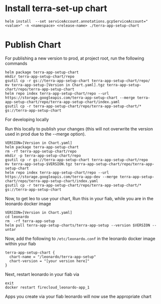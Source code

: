 # Install terra-set-up chart
```
helm install  --set serviceAccount.annotations.gcpServiceAccount="<value>" -n <namespace> <release-name> ./terra-app-setup-chart
```
# Publish Chart
For publishing a new version to prod, at project root, run the following commands

```
helm package terra-app-setup-chart
mkdir terra-app-setup-chart/repo
gsutil cp -r gs://terra-app-setup-chart terra-app-setup-chart/repo/
mv terra-app-setup-[Version in Chart.yaml].tgz terra-app-setup-chart/repo/terra-app-setup-chart
helm repo index terra-app-setup-chart/repo --url https://storage.googleapis.com/terra-app-setup-chart --merge terra-app-setup-chart/repo/terra-app-setup-chart/index.yaml
gsutil cp -r terra-app-setup-chart/repo/terra-app-setup-chart/* gs://terra-app-setup-chart
```

For developing locally

Run this locally to publish your changes (this will not overwrite the version used in prod due to the --merge option).
```
VERSION=[Version in Chart.yaml]
helm package terra-app-setup-chart
rm -rf terra-app-setup-chart/repo
mkdir -p terra-app-setup-chart/repo
gsutil cp -r gs://terra-app-setup-chart terra-app-setup-chart/repo
mv terra-app-setup-$VERSION.tgz terra-app-setup-chart/repo/terra-app-setup-chart
helm repo index terra-app-setup-chart/repo --url https://storage.googleapis.com/terra-app-dev --merge terra-app-setup-chart/repo/terra-app-setup-chart/index.yaml
gsutil cp -r terra-app-setup-chart/repo/terra-app-setup-chart/* gs://terra-app-setup-chart
```

Now, to get leo to use your chart, Run this in your fiab, while you are in the leonardo docker image
```
VERSION=[Version in Chart.yaml]
cd leonardo
rm  -rf terra-app-setup
helm pull terra-app-setup-charts/terra-app-setup --version $VERSION --untar
```

Now, add the following to `/etc/leonardo.conf` in the leonardo docker image within your fiab
```
terra-app-setup-chart {
  chart-name = "/leonardo/terra-app-setup"
  chart-version = "[your version here]"
}
```

Next, restart leonardo in your fiab via
```
exit
docker restart firecloud_leonardo-app_1 
```

Apps you create via your fiab leonardo will now use the appropriate chart




